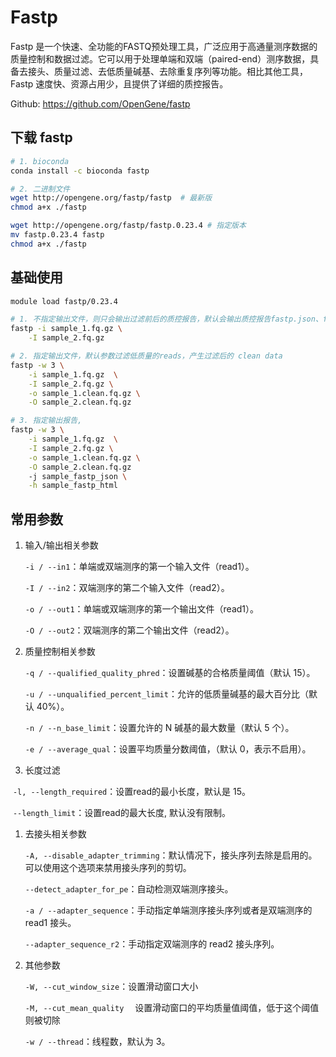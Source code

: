 # Fastp

Fastp 是一个快速、全功能的FASTQ预处理工具，广泛应用于高通量测序数据的质量控制和数据过滤。它可以用于处理单端和双端（paired-end）测序数据，具备去接头、质量过滤、去低质量碱基、去除重复序列等功能。相比其他工具，Fastp 速度快、资源占用少，且提供了详细的质控报告。

Github: <https://github.com/OpenGene/fastp>

## 下载 fastp

```sh
# 1. bioconda
conda install -c bioconda fastp

# 2. 二进制文件
wget http://opengene.org/fastp/fastp  # 最新版
chmod a+x ./fastp

wget http://opengene.org/fastp/fastp.0.23.4 # 指定版本
mv fastp.0.23.4 fastp
chmod a+x ./fastp
```

## 基础使用

```sh
module load fastp/0.23.4

# 1. 不指定输出文件，则只会输出过滤前后的质控报告，默认会输出质控报告fastp.json、fastp.html
fastp -i sample_1.fq.gz \
    -I sample_2.fq.gz

# 2. 指定输出文件，默认参数过滤低质量的reads，产生过滤后的 clean data
fastp -w 3 \
    -i sample_1.fq.gz  \
    -I sample_2.fq.gz \
    -o sample_1.clean.fq.gz \
    -O sample_2.clean.fq.gz

# 3. 指定输出报告,
fastp -w 3 \
    -i sample_1.fq.gz  \
    -I sample_2.fq.gz \
    -o sample_1.clean.fq.gz \
    -O sample_2.clean.fq.gz
    -j sample_fastp_json \
    -h sample_fastp_html
```

## 常用参数

1. 输入/输出相关参数

    `-i / --in1`：单端或双端测序的第一个输入文件（read1）。

    `-I / --in2`：双端测序的第二个输入文件（read2）。

    `-o / --out1`：单端或双端测序的第一个输出文件（read1）。

    `-O / --out2`：双端测序的第二个输出文件（read2）。

2. 质量控制相关参数

    `-q / --qualified_quality_phred`：设置碱基的合格质量阈值（默认 15）。

    `-u / --unqualified_percent_limit`：允许的低质量碱基的最大百分比（默认 40%）。

    `-n / --n_base_limit`：设置允许的 N 碱基的最大数量（默认 5 个）。

    `-e / --average_qual`：设置平均质量分数阈值，（默认 0，表示不启用）。

3. 长度过滤

​	`-l, --length_required`：设置read的最小长度，默认是 15。

​	`--length_limit`：设置read的最大长度, 默认没有限制。

1. 去接头相关参数

    `-A, --disable_adapter_trimming`：默认情况下，接头序列去除是启用的。可以使用这个选项来禁用接头序列的剪切。

    `--detect_adapter_for_pe`：自动检测双端测序接头。

    `-a / --adapter_sequence`：手动指定单端测序接头序列或者是双端测序的 read1 接头。

    `--adapter_sequence_r2`：手动指定双端测序的 read2 接头序列。

2. 其他参数

    `-W, --cut_window_size`：设置滑动窗口大小

    `-M, --cut_mean_quality`  设置滑动窗口的平均质量值阈值，低于这个阈值则被切除

    `-w / --thread`：线程数，默认为 3。
